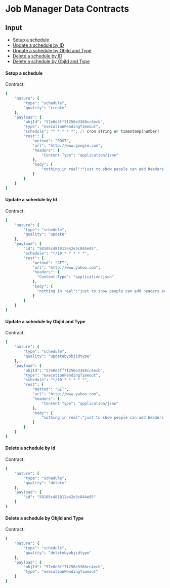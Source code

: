 # Job Manager Data Contracts

## Input
* [Setup a schedule](#setup-a-scehdule)
* [Update a schedule by ID](#update-a-schedule-by-id)
* [Update a schedule by ObjId and Type](#update-a-schedule-by-objid-and-type)
* [Delete a schedule by ID](#delete-a-schedule-by-id)
* [Delete a schedule by ObjId and Type](#delete-a-schedule-by-objid-and-type)

#### Setup a schedule
Contract:
```ruby
{
    "nature": {
        "type": "schedule",
        "quality": "create"
    },
    "payload": {
        "objId": "57e0e3ff7f256e3368cc4ecb",
        "type": "executionPendingTimeout",
        "schedule": "* * * * *", // cron string or timestamp(number)
        "rest": {
            "method": "POST",
            "url": "http://www.google.com",
            "headers": {
                "Content-Type": "application/json"
            },
            "body": {
                "nothing in real":"just to show people can add headers and body"
            }
        }
    }
}
```


#### Update a schedule by Id
Contract:
```ruby
{
    "nature": {
        "type": "schedule",
        "quality": "update"
    },
    "payload": {
        "id": "58105c481812e42e3c844e85",
        "schedule": "*/10 * * * * *",
        "rest": {
            "method": "GET",
            "url": "http://www.yahoo.com",
            "headers": {
              "Content-Type": "application/json"
            },
            "body": {
              "nothing in real":"just to show people can add headers and body"
            }
        }
    }
}
```


#### Update a schedule by ObjId and Type
Contract:
```ruby
{
    "nature": {
        "type": "schedule",
        "quality": "updatebyobjidtype"
    },
    "payload": {
        "objId": "57e0e3ff7f256e3368cc4ecb",
        "type": "executionPendingTimeout",
        "schedule": "*/10 * * * * *",
        "rest": {
            "method": "GET",
            "url": "http://www.yahoo.com",
            "headers": {
                "Content-Type": "application/json"
            },
            "body": {
                "nothing in real":"just to show people can add headers and body"
            }
        }
    }
}
```


#### Delete a schedule by Id
Contract:
```ruby
{
    "nature": {
        "type": "schedule",
        "quality": "delete"
    },
    "payload": {
        "id": "58105c481812e42e3c844e85"
    }
}
```


#### Delete a schedule by ObjId and Type
Contract:
```ruby
{
    "nature": {
        "type": "schedule",
        "quality": "deletebyobjidtype"
    },
    "payload": {
        "objId": "57e0e3ff7f256e3368cc4ecb",
        "type": "executionPendingTimeout"
    }
}
```